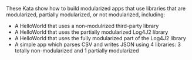 These Kata show how to build modularized apps that use libraries that are modularized, partially modularized, or not modularized, including:
- A HelloWorld that uses a non-modulrized third-party library
- A HelloWorld that uses the partially modularized Log4J2 library
- A HelloWorld that uses the fully modularized part of the Log4J2 library
- A simple app which parses CSV and writes JSON using 4 libraries: 3 totally non-modularized and 1 partially modularized
